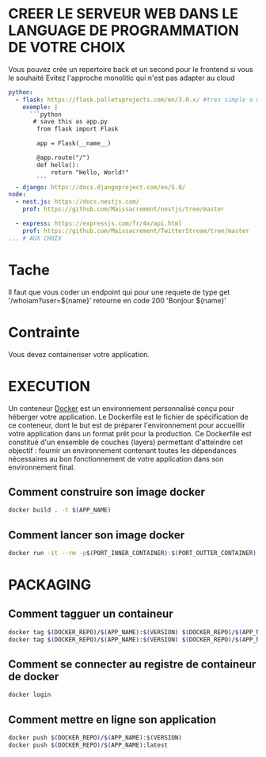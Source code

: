 # CREER LE SERVEUR WEB DANS LE LANGUAGE DE PROGRAMMATION DE VOTRE CHOIX

Vous pouvez crée un repertoire back et un second pour le frontend si vous le souhaité
Evitez l'approche monolitic qui n'est pas adapter au cloud 

```yaml
python:
  - flask: https://flask.palletsprojects.com/en/3.0.x/ #tres simple a mettre en place
    exemple: |
      ```python
       # save this as app.py
        from flask import Flask

        app = Flask(__name__)

        @app.route("/")
        def hello():
            return "Hello, World!"
        ```
  - django: https://docs.djangoproject.com/en/5.0/
node:
  - nest.js: https://docs.nestjs.com/
    prof: https://github.com/Maissacrement/nestjs/tree/master

  - express: https://expressjs.com/fr/4x/api.html
    prof: https://github.com/Maissacrement/TwitterStream/tree/master
... # AUX CHOIX
```

# Tache
Il faut que vous coder un endpoint qui pour une requete de type get '/whoiam?user=${name}' retourne en code 200 'Bonjour ${name}'

# Contrainte
Vous devez containeriser votre application.

# EXECUTION

Un conteneur [Docker](https://docs.docker.com/engine/install/) est un environnement personnalisé conçu pour héberger votre application. Le Dockerfile est le fichier de spécification de ce conteneur, dont le but est de préparer l'environnement pour accueillir votre application dans un format prêt pour la production. Ce Dockerfile est constitué d'un ensemble de couches (layers) permettant d'atteindre cet objectif : fournir un environnement contenant toutes les dépendances nécessaires au bon fonctionnement de votre application dans son environnement final.

## Comment construire son image docker

```bash
docker build . -t $(APP_NAME)
```

## Comment lancer son image docker
```bash
docker run -it --rm -p$(PORT_INNER_CONTAINER):$(PORT_OUTTER_CONTAINER) $(APP_NAME)
```

# PACKAGING

## Comment tagguer un containeur
```bash
docker tag $(DOCKER_REPO)/$(APP_NAME):$(VERSION) $(DOCKER_REPO)/$(APP_NAME):$(VERSION) # Tag current version
docker tag $(DOCKER_REPO)/$(APP_NAME):$(VERSION) $(DOCKER_REPO)/$(APP_NAME):latest # Tag latest
```

## Comment se connecter au registre de containeur de docker 

```bash
docker login
```

## Comment mettre en ligne son application

```bash
docker push $(DOCKER_REPO)/$(APP_NAME):$(VERSION)
docker push $(DOCKER_REPO)/$(APP_NAME):latest
```